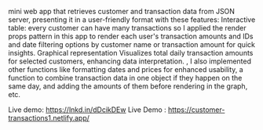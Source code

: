 

mini web app that retrieves customer and transaction data from JSON server, presenting it in a user-friendly format with these features:
Interactive table: every customer can have many transactions so I applied the render props pattern in this app to render each user's transaction amounts and IDs and date
filtering options by customer name or transaction amount for quick insights.
Graphical representation Visualizes total daily transaction amounts for selected customers, enhancing data interpretation.
, I also implemented other functions like formatting dates and prices for enhanced usability, a function to combine transaction data in one object if they happen on the same day, and adding the amounts of them before rendering in the graph, etc.

Live demo: https://lnkd.in/dDcikDEw
Live Demo : https://customer-transactions1.netlify.app/
